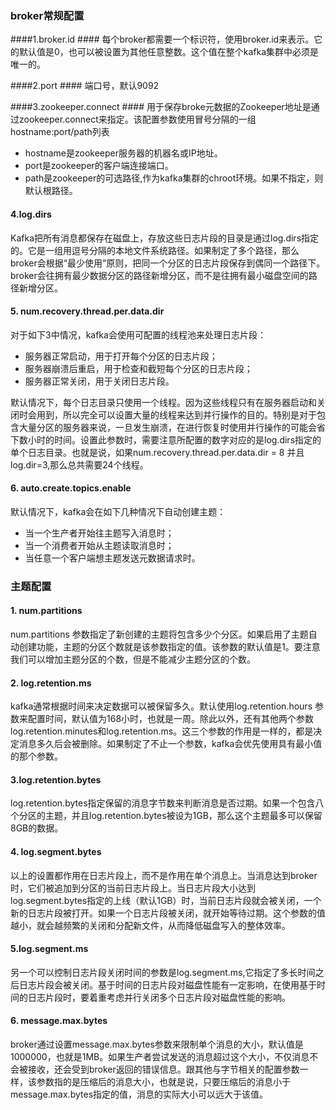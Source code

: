 ### broker常规配置 ###

####1.broker.id ####
每个broker都需要一个标识符，使用broker.id来表示。它的默认值是0，也可以被设置为其他任意整数。这个值在整个kafka集群中必须是唯一的。

####2.port ####
端口号，默认9092

####3.zookeeper.connect ####
用于保存broke元数据的Zookeeper地址是通过zookeeper.connect来指定。该配置参数使用冒号分隔的一组hostname:port/path列表
+ hostname是zookeeper服务器的机器名或IP地址。
+ port是zookeeper的客户端连接端口。
+ path是zookeeper的可选路径,作为kafka集群的chroot环境。如果不指定，则默认根路径。

#### 4.log.dirs ####
Kafka把所有消息都保存在磁盘上，存放这些日志片段的目录是通过log.dirs指定的。它是一组用逗号分隔的本地文件系统路径。如果制定了多个路径，那么broker会根据“最少使用”原则，把同一个分区的日志片段保存到偶同一个路径下。broker会往拥有最少数据分区的路径新增分区，而不是往拥有最小磁盘空间的路径新增分区。

#### 5. num.recovery.thread.per.data.dir ####

对于如下3中情况，kafka会使用可配置的线程池来处理日志片段：
+ 服务器正常启动，用于打开每个分区的日志片段；
+ 服务器崩溃后重启，用于检查和截短每个分区的日志片段；
+ 服务器正常关闭，用于关闭日志片段。

默认情况下，每个日志目录只使用一个线程。因为这些线程只有在服务器启动和关闭时会用到，所以完全可以设置大量的线程来达到并行操作的目的。特别是对于包含大量分区的服务器来说，一旦发生崩溃，在进行恢复时使用并行操作的可能会省下数小时的时间。设置此参数时，需要注意所配置的数字对应的是log.dirs指定的单个日志目录。也就是说，如果num.recovery.thread.per.data.dir = 8 并且log.dir=3,那么总共需要24个线程。

#### 6. auto.create.topics.enable ####
默认情况下，kafka会在如下几种情况下自动创建主题：
+ 当一个生产者开始往主题写入消息时；
+ 当一个消费者开始从主题读取消息时；
+ 当任意一个客户端想主题发送元数据请求时。

### 主题配置 ###

#### 1. num.partitions

num.partitions 参数指定了新创建的主题将包含多少个分区。如果启用了主题自动创建功能，主题的分区个数就是该参数指定的值。该参数的默认值是1。要注意我们可以增加主题分区的个数，但是不能减少主题分区的个数。


#### 2. log.retention.ms ####
kafka通常根据时间来决定数据可以被保留多久。默认使用log.retention.hours 参数来配置时间，默认值为168小时，也就是一周。除此以外，还有其他两个参数log.retention.minutes和log.retention.ms。这三个参数的作用是一样的，都是决定消息多久后会被删除。如果制定了不止一个参数，kafka会优先使用具有最小值的那个参数。


#### 3.log.retention.bytes ####
log.retention.bytes指定保留的消息字节数来判断消息是否过期。如果一个包含八个分区的主题，并且log.retention.bytes被设为1GB，那么这个主题最多可以保留8GB的数据。

#### 4. log.segment.bytes ####
以上的设置都作用在日志片段上，而不是作用在单个消息上。当消息达到broker时，它们被追加到分区的当前日志片段上。当日志片段大小达到log.segment.bytes指定的上线（默认1GB）时，当前日志片段就会被关闭，一个新的日志片段被打开。如果一个日志片段被关闭，就开始等待过期。这个参数的值越小，就会越频繁的关闭和分配新文件，从而降低磁盘写入的整体效率。

#### 5.log.segment.ms ####
另一个可以控制日志片段关闭时间的参数是log.segment.ms,它指定了多长时间之后日志片段会被关闭。基于时间的日志片段对磁盘性能有一定影响，在使用基于时间的日志片段时，要着重考虑并行关闭多个日志片段对磁盘性能的影响。

#### 6. message.max.bytes #### 
broker通过设置message.max.bytes参数来限制单个消息的大小，默认值是1000000，也就是1MB。如果生产者尝试发送的消息超过这个大小，不仅消息不会被接收，还会受到broker返回的错误信息。跟其他与字节相关的配置参数一样，该参数指的是压缩后的消息大小，也就是说，只要压缩后的消息小于message.max.bytes指定的值，消息的实际大小可以远大于该值。